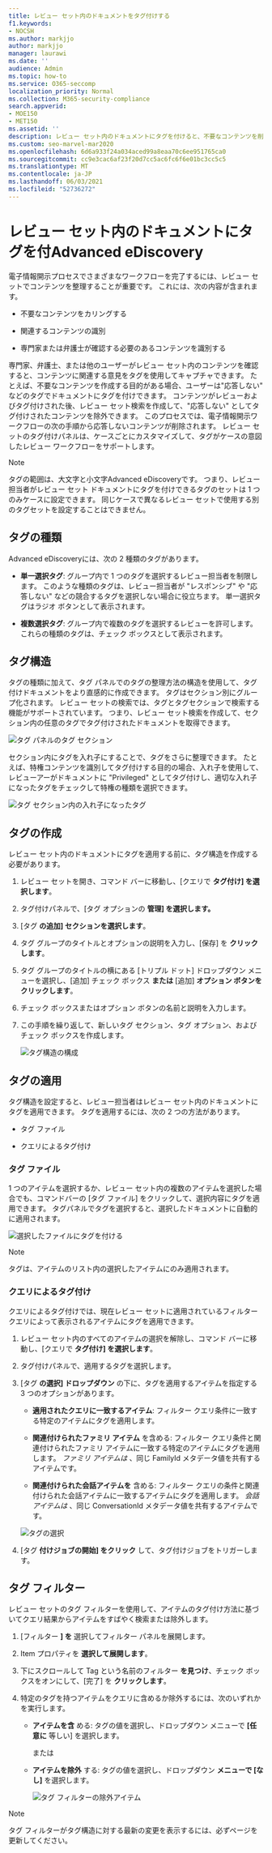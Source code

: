 ```yaml
---
title: レビュー セット内のドキュメントをタグ付けする
f1.keywords:
- NOCSH
ms.author: markjjo
author: markjjo
manager: laurawi
ms.date: ''
audience: Admin
ms.topic: how-to
ms.service: O365-seccomp
localization_priority: Normal
ms.collection: M365-security-compliance
search.appverid:
- MOE150
- MET150
ms.assetid: ''
description: レビュー セット内のドキュメントにタグを付けると、不要なコンテンツを削除し、関連するコンテンツを特定Advanced eDiscoveryできます。
ms.custom: seo-marvel-mar2020
ms.openlocfilehash: 6d6a933f24a034aced99a8eaa70c6ee951765ca0
ms.sourcegitcommit: cc9e3cac6af23f20d7cc5ac6fc6f6e01bc3cc5c5
ms.translationtype: MT
ms.contentlocale: ja-JP
ms.lasthandoff: 06/03/2021
ms.locfileid: "52736272"
---
```

# <a name="tag-documents-in-a-review-set-in-advanced-ediscovery"></a>レビュー セット内のドキュメントにタグを付Advanced eDiscovery

電子情報開示プロセスでさまざまなワークフローを完了するには、レビュー セットでコンテンツを整理することが重要です。 これには、次の内容が含まれます。

- 不要なコンテンツをカリングする

- 関連するコンテンツの識別

- 専門家または弁護士が確認する必要のあるコンテンツを識別する

専門家、弁護士、または他のユーザーがレビュー セット内のコンテンツを確認すると、コンテンツに関連する意見をタグを使用してキャプチャできます。 たとえば、不要なコンテンツを作成する目的がある場合、ユーザーは"応答しない" などのタグでドキュメントにタグを付けできます。 コンテンツがレビューおよびタグ付けされた後、レビュー セット検索を作成して、"応答しない" としてタグ付けされたコンテンツを除外できます。 このプロセスでは、電子情報開示ワークフローの次の手順から応答しないコンテンツが削除されます。 レビュー セットのタグ付けパネルは、ケースごとにカスタマイズして、タグがケースの意図したレビュー ワークフローをサポートします。

> [!NOTE]
> タグの範囲は、大文字と小文字Advanced eDiscoveryです。 つまり、レビュー担当者がレビュー セット ドキュメントにタグを付けできるタグのセットは 1 つのみケースに設定できます。 同じケースで異なるレビュー セットで使用する別のタグセットを設定することはできません。

## <a name="tag-types"></a>タグの種類

Advanced eDiscoveryには、次の 2 種類のタグがあります。

- **単一選択タグ**: グループ内で 1 つのタグを選択するレビュー担当者を制限します。 このような種類のタグは、レビュー担当者が "レスポンシブ" や "応答しない" などの競合するタグを選択しない場合に役立ちます。 単一選択タグはラジオ ボタンとして表示されます。

- **複数選択タグ**: グループ内で複数のタグを選択するレビューを許可します。 これらの種類のタグは、チェック ボックスとして表示されます。

## <a name="tag-structure"></a>タグ構造

タグの種類に加えて、タグ パネルでのタグの整理方法の構造を使用して、タグ付けドキュメントをより直感的に作成できます。 タグはセクション別にグループ化されます。 レビュー セットの検索では、タグとタグセクションで検索する機能がサポートされています。 つまり、レビュー セット検索を作成して、セクション内の任意のタグでタグ付けされたドキュメントを取得できます。

![タグ パネルのタグ セクション](../media/TagTypes.png)

セクション内にタグを入れ子にすることで、タグをさらに整理できます。 たとえば、特権コンテンツを識別してタグ付けする目的の場合、入れ子を使用して、レビューアーがドキュメントに "Privileged" としてタグ付けし、適切な入れ子になったタグをチェックして特権の種類を選択できます。

![タグ セクション内の入れ子になったタグ](../media/NestingTags.png)

## <a name="create-tags"></a>タグの作成

レビュー セット内のドキュメントにタグを適用する前に、タグ構造を作成する必要があります。

1. レビュー セットを開き、コマンド バーに移動し、[クエリで **タグ付け] を選択します**。

2. タグ付けパネルで、[タグ オプションの **管理] を選択します。**

3. [タグ **の追加] セクションを選択します**。

4. タグ グループのタイトルとオプションの説明を入力し、[保存] を **クリックします**。

5. タグ グループのタイトルの横にある [トリプル ドット] ドロップダウン メニューを選択し、[追加] チェック ボックス **または** [追加] **オプション ボタンをクリックします**。

6. チェック ボックスまたはオプション ボタンの名前と説明を入力します。

7. この手順を繰り返して、新しいタグ セクション、タグ オプション、およびチェック ボックスを作成します。

   ![タグ構造の構成](../media/ManageTagOptions3.png)

## <a name="applying-tags"></a>タグの適用

タグ構造を設定すると、レビュー担当者はレビュー セット内のドキュメントにタグを適用できます。 タグを適用するには、次の 2 つの方法があります。

- タグ ファイル

- クエリによるタグ付け

### <a name="tag-files"></a>タグ ファイル

1 つのアイテムを選択するか、レビュー セット内の複数のアイテムを選択した場合でも、コマンドバーの [タグ ファイル] をクリックして、選択内容にタグを適用できます。 タグパネルでタグを選択すると、選択したドキュメントに自動的に適用されます。

![選択したファイルにタグを付ける](../media/TagFile2.png)

> [!NOTE]
> タグは、アイテムのリスト内の選択したアイテムにのみ適用されます。

### <a name="tag-by-query"></a>クエリによるタグ付け

クエリによるタグ付けでは、現在レビュー セットに適用されているフィルター クエリによって表示されるアイテムにタグを適用できます。

1. レビュー セット内のすべてのアイテムの選択を解除し、コマンド バーに移動し、[クエリで **タグ付け] を選択します**。

2. タグ付けパネルで、適用するタグを選択します。

3. [タグ **の選択] ドロップダウン** の下に、タグを適用するアイテムを指定する 3 つのオプションがあります。

   - **適用されたクエリに一致するアイテム**: フィルター クエリ条件に一致する特定のアイテムにタグを適用します。

   - **関連付けられたファミリ アイテム** を含める: フィルター クエリ条件と関連付けられたファミリ アイテムに一致する特定のアイテムにタグを適用します。 *ファミリ アイテムは* 、同じ FamilyId メタデータ値を共有するアイテムです。  

   - **関連付けられた会話アイテムを** 含める: フィルター クエリの条件と関連付けられた会話アイテムに一致するアイテムにタグを適用します。 *会話アイテムは* 、同じ ConversationId メタデータ値を共有するアイテムです。

   ![タグの選択](../media/TagByQuery2.png)

4. [タグ **付けジョブの開始] をクリック** して、タグ付けジョブをトリガーします。

## <a name="tag-filter"></a>タグ フィルター

レビュー セットのタグ フィルターを使用して、アイテムのタグ付け方法に基づいてクエリ結果からアイテムをすばやく検索または除外します。 

1. [フィルター **] を** 選択してフィルター パネルを展開します。

2. Item プロパティを **選択して展開します**。

3. 下にスクロールして Tag という名前のフィルター **を見つけ**、チェック ボックスをオンにして、[完了] を **クリックします**。

4. 特定のタグを持つアイテムをクエリに含めるか除外するには、次のいずれかを実行します。

   - **アイテムを含** める: タグの値を選択し、ドロップダウン メニューで **[任意に** 等しい] を選択します。

      または

   - **アイテムを除外** する: タグの値を選択し、ドロップダウン **メニューで [なし]** を選択します。

     ![タグ フィルターの除外アイテム](../media/TagFilterExclude.png)

> [!NOTE]
> タグ フィルターがタグ構造に対する最新の変更を表示するには、必ずページを更新してください。
